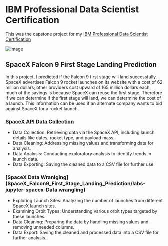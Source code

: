 # IBM Professional Data Scientist Certification
This was the capstone project for my [IBM Professional Data Scientist Certification](https://www.coursera.org/professional-certificates/ibm-data-science) 

![image](https://github.com/CarlBrazier/SpaceX_Falcon9_First_Stage_Landing_Prediction/assets/165842156/a102a503-e67a-42ba-806f-13890e9fbfab)
## SpaceX Falcon 9 First Stage Landing Prediction

In this project, I predicted if the Falcon 9 first stage will land successfully. SpaceX advertises Falcon 9 rocket launches on its website with a cost of 62 million dollars; other providers cost upward of 165 million dollars each, much of the savings is because SpaceX can reuse the first stage. Therefore if we can determine if the first stage will land, we can determine the cost of a launch. This information can be used if an alternate company wants to bid against SpaceX for a rocket launch.

### [SpaceX API Data Collection](SpaceX_Falcon9_First_Stage_Landing_Prediction/jupyter-labs-spacex-data-collection-api)
- Data Collection: Retrieving data via the SpaceX API, including launch details like dates, rocket type, and payload mass.
- Data Cleaning: Addressing missing values and transforming data for analysis.
- Data Analysis: Conducting exploratory analysis to identify trends in launch data.
- Data Exporting: Saving the cleaned data to a CSV file for further use.

### [SpaceX Data Wranlging](SpaceX_Falcon9_First_Stage_Landing_Prediction/labs-jupyter-spacex-Data wrangling)
- Exploring Launch Sites: Analyzing the number of launches from different SpaceX launch sites.
- Examining Orbit Types: Understanding various orbit types targeted by these launches.
- Data Cleaning: Preparing the data by handling missing values and removing unneeded columns.
- Data Export: Saving the cleaned and processed data into a CSV file for further analysis.
